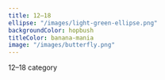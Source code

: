 ```yaml
---
title: 12–18
ellipse: "/images/light-green-ellipse.png"
backgroundColor: hopbush
titleColor: banana-mania
image: "/images/butterfly.png"
---
```


12–18 category
